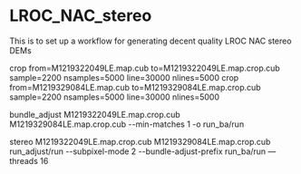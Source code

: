 # LROC_NAC_stereo
This is to set up a workflow for generating decent quality LROC NAC stereo DEMs


crop from=M1219322049LE.map.cub to=M1219322049LE.map.crop.cub sample=2200 nsamples=5000 line=30000 nlines=5000
crop from=M1219329084LE.map.cub to=M1219329084LE.map.crop.cub sample=2200 nsamples=5000 line=30000 nlines=5000

bundle_adjust M1219322049LE.map.crop.cub M1219329084LE.map.crop.cub --min-matches 1 -o run_ba/run

stereo M1219322049LE.map.crop.cub M1219329084LE.map.crop.cub run_adjust/run --subpixel-mode 2 --bundle-adjust-prefix run_ba/run —threads 16
